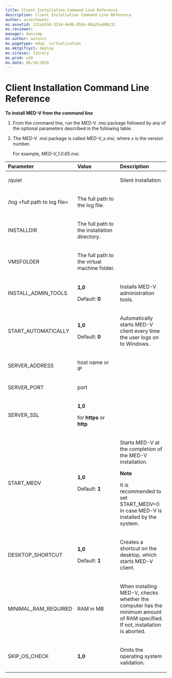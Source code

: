 ```yaml
---
title: Client Installation Command Line Reference
description: Client Installation Command Line Reference
author: aczechowski
ms.assetid: 122a593d-3314-4e9b-858a-08a25ed00c32
ms.reviewer: 
manager: dansimp
ms.author: aaroncz
ms.pagetype: mdop, virtualization
ms.mktglfcycl: deploy
ms.sitesec: library
ms.prod: w10
ms.date: 06/16/2016
---
```



# Client Installation Command Line Reference


**To install MED-V from the command line**

1.  From the command line, run the MED-V .msi package followed by any of the optional parameters described in the following table.

2.  The MED-V .msi package is called *MED-V\_x.msi*, where *x* is the version number.

    For example, *MED-V\_1.0.65.msi*.

<table>
<colgroup>
<col width="33%" />
<col width="33%" />
<col width="33%" />
</colgroup>
<thead>
<tr class="header">
<th align="left">Parameter</th>
<th align="left">Value</th>
<th align="left">Description</th>
</tr>
</thead>
<tbody>
<tr class="odd">
<td align="left"><p>/quiet</p></td>
<td align="left"><p></p></td>
<td align="left"><p>Silent installation</p></td>
</tr>
<tr class="even">
<td align="left"><p>/log &lt;full path to log file&gt;</p></td>
<td align="left"><p>The full path to the log file.</p></td>
<td align="left"><p></p></td>
</tr>
<tr class="odd">
<td align="left"><p>INSTALLDIR</p></td>
<td align="left"><p>The full path to the installation directory.</p></td>
<td align="left"><p></p></td>
</tr>
<tr class="even">
<td align="left"><p>VMSFOLDER</p></td>
<td align="left"><p>The full path to the virtual machine folder.</p></td>
<td align="left"><p></p></td>
</tr>
<tr class="odd">
<td align="left"><p>INSTALL_ADMIN_TOOLS</p></td>
<td align="left"><p><strong>1,0</strong></p>
<p>Default: <strong>0</strong></p></td>
<td align="left"><p>Installs MED-V administration tools.</p></td>
</tr>
<tr class="even">
<td align="left"><p>START_AUTOMATICALLY</p></td>
<td align="left"><p><strong>1,0</strong></p>
<p>Default: <strong>0</strong></p></td>
<td align="left"><p>Automatically starts MED-V client every time the user logs on to Windows.</p></td>
</tr>
<tr class="odd">
<td align="left"><p>SERVER_ADDRESS</p></td>
<td align="left"><p>host name or IP</p></td>
<td align="left"><p></p></td>
</tr>
<tr class="even">
<td align="left"><p>SERVER_PORT</p></td>
<td align="left"><p>port</p></td>
<td align="left"><p></p></td>
</tr>
<tr class="odd">
<td align="left"><p>SERVER_SSL</p></td>
<td align="left"><p><strong>1,0</strong></p>
<p>for <strong>https</strong> or <strong>http</strong></p></td>
<td align="left"><p></p></td>
</tr>
<tr class="even">
<td align="left"><p>START_MEDV</p></td>
<td align="left"><p><strong>1,0</strong></p>
<p>Default: <strong>1</strong></p></td>
<td align="left"><p>Starts MED-V at the completion of the MED-V installation.</p>
<div class="alert">
<strong>Note</strong><br/><p>It is recommended to set START_MEDV=0 in case MED-V is installed by the system.</p>
</div>
<div>

</div></td>
</tr>
<tr class="odd">
<td align="left"><p>DESKTOP_SHORTCUT</p></td>
<td align="left"><p><strong>1,0</strong></p>
<p>Default: <strong>1</strong></p></td>
<td align="left"><p>Creates a shortcut on the desktop, which starts MED-V client.</p></td>
</tr>
<tr class="even">
<td align="left"><p>MINIMAL_RAM_REQUIRED</p></td>
<td align="left"><p>RAM in MB</p></td>
<td align="left"><p>When installing MED-V, checks whether the computer has the minimum amount of RAM specified. If not, installation is aborted.</p></td>
</tr>
<tr class="odd">
<td align="left"><p>SKIP_OS_CHECK</p></td>
<td align="left"><p><strong>1,0</strong></p></td>
<td align="left"><p>Omits the operating system validation.</p></td>
</tr>
</tbody>
</table>












